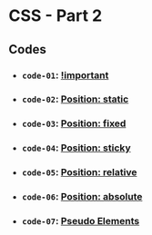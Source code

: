 # CSS - Part 2

## Codes

- ### `code-01`: [!important](https://github.com/dev-paulaabro/dev-lectures/tree/main/lecture-03/code-01)
- ### `code-02`: [Position: static](https://github.com/dev-paulaabro/dev-lectures/tree/main/lecture-03/code-02)
- ### `code-03`: [Position: fixed](https://github.com/dev-paulaabro/dev-lectures/tree/main/lecture-03/code-03)
- ### `code-04`: [Position: sticky](https://github.com/dev-paulaabro/dev-lectures/tree/main/lecture-03/code-04)
- ### `code-05`: [Position: relative](https://github.com/dev-paulaabro/dev-lectures/tree/main/lecture-03/code-05)
- ### `code-06`: [Position: absolute](https://github.com/dev-paulaabro/dev-lectures/tree/main/lecture-03/code-06)
- ### `code-07`: [Pseudo Elements](https://github.com/dev-paulaabro/dev-lectures/tree/main/lecture-03/code-07)
